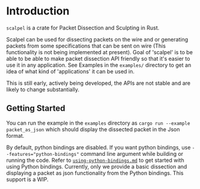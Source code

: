 # Introduction

`scalpel` is a crate for Packet Dissection and Sculpting in Rust.

Scalpel can be used for dissecting packets on the wire and or generating packets from some specifications that can be sent on wire (This functionality is not being implemented at present). Goal of 'scalpel' is to be able to be able to make packet dissection API friendly so that it's easier to use it in any application. See Examples in the `examples/` directory to get an idea of what kind of 'applications' it can be used in.

This is still early, actively being developed, the APIs are not stable and are likely to change substantially.

## Getting Started

You can run the example in the `examples` directory as `cargo run --example packet_as_json` which should display the dissected packet in the Json format.

By default, python bindings are disabled. If you want python bindings, use `--features="python-bindings"` command line argument while building or running the code. Refer to [`using-python-bindings.md`](https://github.com/gabhijit/scalpel/blob/master/using-python-bindings.md) to get started with using Python bindings. Currently, only we provide a basic dissection and displaying a packet as json functionality from the Python bindings. This support is a WIP.

